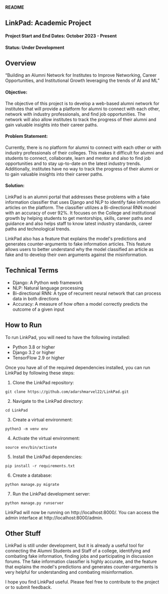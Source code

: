 **README**

## LinkPad: Academic Project
#### Project Start and End Dates: October 2023 - Present
#### Status: Under Development

## Overview

“Building an Alumni Network for Institutes to Improve Networking, Career Opportunities, and Institutional Growth leveraging the trends of AI and ML”

#### Objective: 
The objective of this project is to develop a web-based alumni network for institutes that will provide a platform for alumni to connect with each other, network with industry professionals, and find job opportunities. The network will also allow institutes to track the progress of their alumni and gain valuable insights into their career paths.
#### Problem Statement:
Currently, there is no platform for alumni to connect with each other or with industry professionals of their colleges. This makes it difficult for alumni and students to connect, collaborate, learn and mentor and also to find job opportunities and to stay up-to-date on the latest industry trends. Additionally, institutes have no way to track the progress of their alumni or to gain valuable insights into their career paths. 

#### Solution:
LinkPad is an alumni portal that addresses these problems with a fake information classifier that uses Django and NLP to identify fake information articles on the platform. The classifier utilizes a Bi-directional RNN model with an accuracy of over 92%. It focuses on the College and institutional growth by helping students to get mentorships, skills, career paths and guidance and also helps staff to know latest industry standards, career paths and technological trends.

LinkPad also has a feature that explains the model's predictions and generates counter-arguments to fake information articles. This feature allows users to better understand why the model classified an article as fake and to develop their own arguments against the misinformation.

## Technical Terms

* Django: A Python web framework
* NLP: Natural language processing
* Bi-directional RNN: A type of recurrent neural network that can process data in both directions
* Accuracy: A measure of how often a model correctly predicts the outcome of a given input

## How to Run

To run LinkPad, you will need to have the following installed:

* Python 3.8 or higher
* Django 3.2 or higher
* TensorFlow 2.9 or higher

Once you have all of the required dependencies installed, you can run LinkPad by following these steps:

1. Clone the LinkPad repository:

```
git clone https://github.com/adarshmarvel22/LinkPad.git
```

2. Navigate to the LinkPad directory:

```
cd LinkPad
```

3. Create a virtual environment:

```
python3 -m venv env
```

4. Activate the virtual environment:

```
source env/bin/activate
```

5. Install the LinkPad dependencies:

```
pip install -r requirements.txt
```

6. Create a database:

```
python manage.py migrate
```

7. Run the LinkPad development server:

```
python manage.py runserver
```

LinkPad will now be running on http://localhost:8000/. You can access the admin interface at http://localhost:8000/admin.

## Other Stuff

LinkPad is still under development, but it is already a useful tool for connecting the Alumni Students and Staff of a college, identifying and combating fake information, finding jobs and participating in discussion forums. The fake information classifier is highly accurate, and the feature that explains the model's predictions and generates counter-arguments is very helpful for understanding and combating misinformation.

I hope you find LinkPad useful. Please feel free to contribute to the project or to submit feedback.
